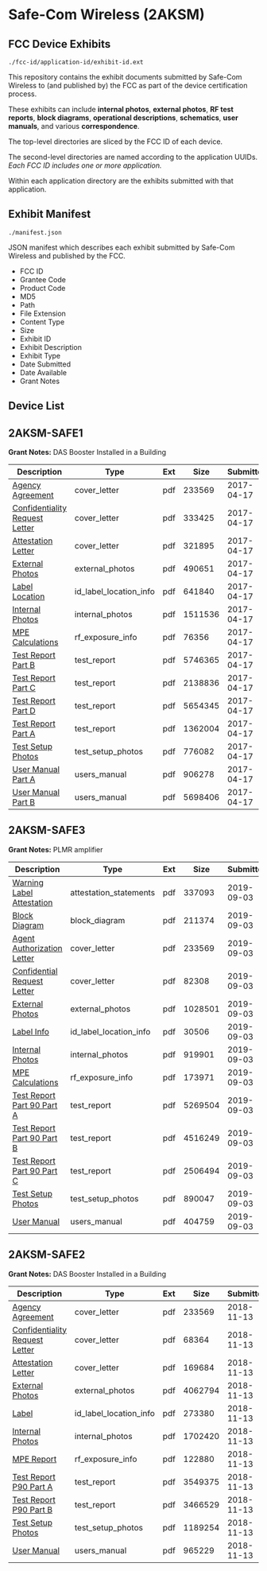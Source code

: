 # Safe-Com Wireless (2AKSM)
## FCC Device Exhibits

```
./fcc-id/application-id/exhibit-id.ext
```

This repository contains the exhibit documents submitted by Safe-Com Wireless to (and published by) the FCC as part of the device certification process.

These exhibits can include **internal photos**, **external photos**, **RF test reports**, **block diagrams**, **operational descriptions**, **schematics**, **user manuals**, and various **correspondence**.

The top-level directories are sliced by the FCC ID of each device.

The second-level directories are named according to the application UUIDs. *Each FCC ID includes one or more application.*

Within each application directory are the exhibits submitted with that application. 

## Exhibit Manifest

```
./manifest.json
```

JSON manifest which describes each exhibit submitted by Safe-Com Wireless and published by the FCC.

- FCC ID
- Grantee Code
- Product Code
- MD5
- Path
- File Extension
- Content Type
- Size
- Exhibit ID
- Exhibit Description
- Exhibit Type
- Date Submitted
- Date Available
- Grant Notes

## Device List
## 2AKSM-SAFE1
**Grant Notes:** DAS Booster Installed in a Building

| Description | Type | Ext | Size | Submitted | Available |
| ----------- | ---- | --- | ---- | --------- | --------- |
| [Agency Agreement](2AKSM-SAFE1/282e71ebf6d8363339c884a28d0846e9/3359980.pdf) | cover_letter | pdf | 233569 | 2017-04-17 | 2017-04-17 |
| [Confidentiality Request Letter](2AKSM-SAFE1/282e71ebf6d8363339c884a28d0846e9/3360034.pdf) | cover_letter | pdf | 333425 | 2017-04-17 | 2017-04-17 |
| [Attestation Letter](2AKSM-SAFE1/282e71ebf6d8363339c884a28d0846e9/3360038.pdf) | cover_letter | pdf | 321895 | 2017-04-17 | 2017-04-17 |
| [External Photos](2AKSM-SAFE1/282e71ebf6d8363339c884a28d0846e9/3360036.pdf) | external_photos | pdf | 490651 | 2017-04-17 | 2017-04-17 |
| [Label Location](2AKSM-SAFE1/282e71ebf6d8363339c884a28d0846e9/3360030.pdf) | id_label_location_info | pdf | 641840 | 2017-04-17 | 2017-04-17 |
| [Internal Photos](2AKSM-SAFE1/282e71ebf6d8363339c884a28d0846e9/3360037.pdf) | internal_photos | pdf | 1511536 | 2017-04-17 | 2017-04-17 |
| [MPE Calculations](2AKSM-SAFE1/282e71ebf6d8363339c884a28d0846e9/3359981.pdf) | rf_exposure_info | pdf | 76356 | 2017-04-17 | 2017-04-17 |
| [Test Report Part B](2AKSM-SAFE1/282e71ebf6d8363339c884a28d0846e9/3359982.pdf) | test_report | pdf | 5746365 | 2017-04-17 | 2017-04-17 |
| [Test Report Part C](2AKSM-SAFE1/282e71ebf6d8363339c884a28d0846e9/3359983.pdf) | test_report | pdf | 2138836 | 2017-04-17 | 2017-04-17 |
| [Test Report Part D](2AKSM-SAFE1/282e71ebf6d8363339c884a28d0846e9/3360029.pdf) | test_report | pdf | 5654345 | 2017-04-17 | 2017-04-17 |
| [Test Report Part A](2AKSM-SAFE1/282e71ebf6d8363339c884a28d0846e9/3360035.pdf) | test_report | pdf | 1362004 | 2017-04-17 | 2017-04-17 |
| [Test Setup Photos](2AKSM-SAFE1/282e71ebf6d8363339c884a28d0846e9/3360031.pdf) | test_setup_photos | pdf | 776082 | 2017-04-17 | 2017-04-17 |
| [User Manual Part A](2AKSM-SAFE1/282e71ebf6d8363339c884a28d0846e9/3360032.pdf) | users_manual | pdf | 906278 | 2017-04-17 | 2017-04-17 |
| [User Manual Part B](2AKSM-SAFE1/282e71ebf6d8363339c884a28d0846e9/3360033.pdf) | users_manual | pdf | 5698406 | 2017-04-17 | 2017-04-17 |
## 2AKSM-SAFE3
**Grant Notes:** PLMR amplifier

| Description | Type | Ext | Size | Submitted | Available |
| ----------- | ---- | --- | ---- | --------- | --------- |
| [Warning Label Attestation](2AKSM-SAFE3/11a58a680b81b39d9a57e36c4a197fc2/4427927.pdf) | attestation_statements | pdf | 337093 | 2019-09-03 | 2019-09-03 |
| [Block Diagram](2AKSM-SAFE3/11a58a680b81b39d9a57e36c4a197fc2/4427916.pdf) | block_diagram | pdf | 211374 | 2019-09-03 | 2019-09-03 |
| [Agent Authorization Letter](2AKSM-SAFE3/11a58a680b81b39d9a57e36c4a197fc2/3359980.pdf) | cover_letter | pdf | 233569 | 2019-09-03 | 2019-09-03 |
| [Confidential Request Letter](2AKSM-SAFE3/11a58a680b81b39d9a57e36c4a197fc2/4427920.pdf) | cover_letter | pdf | 82308 | 2019-09-03 | 2019-09-03 |
| [External Photos](2AKSM-SAFE3/11a58a680b81b39d9a57e36c4a197fc2/4427921.pdf) | external_photos | pdf | 1028501 | 2019-09-03 | 2019-09-03 |
| [Label Info](2AKSM-SAFE3/11a58a680b81b39d9a57e36c4a197fc2/4427922.pdf) | id_label_location_info | pdf | 30506 | 2019-09-03 | 2019-09-03 |
| [Internal Photos](2AKSM-SAFE3/11a58a680b81b39d9a57e36c4a197fc2/4427917.pdf) | internal_photos | pdf | 919901 | 2019-09-03 | 2019-09-03 |
| [MPE Calculations](2AKSM-SAFE3/11a58a680b81b39d9a57e36c4a197fc2/4427919.pdf) | rf_exposure_info | pdf | 173971 | 2019-09-03 | 2019-09-03 |
| [Test Report Part 90 Part A](2AKSM-SAFE3/11a58a680b81b39d9a57e36c4a197fc2/4427923.pdf) | test_report | pdf | 5269504 | 2019-09-03 | 2019-09-03 |
| [Test Report Part 90 Part B](2AKSM-SAFE3/11a58a680b81b39d9a57e36c4a197fc2/4427924.pdf) | test_report | pdf | 4516249 | 2019-09-03 | 2019-09-03 |
| [Test Report Part 90 Part C](2AKSM-SAFE3/11a58a680b81b39d9a57e36c4a197fc2/4427925.pdf) | test_report | pdf | 2506494 | 2019-09-03 | 2019-09-03 |
| [Test Setup Photos](2AKSM-SAFE3/11a58a680b81b39d9a57e36c4a197fc2/4427918.pdf) | test_setup_photos | pdf | 890047 | 2019-09-03 | 2019-09-03 |
| [User Manual](2AKSM-SAFE3/11a58a680b81b39d9a57e36c4a197fc2/4427926.pdf) | users_manual | pdf | 404759 | 2019-09-03 | 2019-09-03 |
## 2AKSM-SAFE2
**Grant Notes:** DAS Booster Installed in a Building

| Description | Type | Ext | Size | Submitted | Available |
| ----------- | ---- | --- | ---- | --------- | --------- |
| [Agency Agreement](2AKSM-SAFE2/0b6135f4ebf71a8519b7025af1c54361/3359980.pdf) | cover_letter | pdf | 233569 | 2018-11-13 | 2018-11-13 |
| [Confidentiality Request Letter](2AKSM-SAFE2/0b6135f4ebf71a8519b7025af1c54361/4069672.pdf) | cover_letter | pdf | 68364 | 2018-11-13 | 2018-11-13 |
| [Attestation Letter](2AKSM-SAFE2/0b6135f4ebf71a8519b7025af1c54361/4069676.pdf) | cover_letter | pdf | 169684 | 2018-11-13 | 2018-11-13 |
| [External Photos](2AKSM-SAFE2/0b6135f4ebf71a8519b7025af1c54361/4069673.pdf) | external_photos | pdf | 4062794 | 2018-11-13 | 2018-11-13 |
| [Label](2AKSM-SAFE2/0b6135f4ebf71a8519b7025af1c54361/4069669.pdf) | id_label_location_info | pdf | 273380 | 2018-11-13 | 2018-11-13 |
| [Internal Photos](2AKSM-SAFE2/0b6135f4ebf71a8519b7025af1c54361/4069670.pdf) | internal_photos | pdf | 1702420 | 2018-11-13 | 2018-11-13 |
| [MPE Report](2AKSM-SAFE2/0b6135f4ebf71a8519b7025af1c54361/4069677.pdf) | rf_exposure_info | pdf | 122880 | 2018-11-13 | 2018-11-13 |
| [Test Report P90 Part A](2AKSM-SAFE2/0b6135f4ebf71a8519b7025af1c54361/4069674.pdf) | test_report | pdf | 3549375 | 2018-11-13 | 2018-11-13 |
| [Test Report P90 Part B](2AKSM-SAFE2/0b6135f4ebf71a8519b7025af1c54361/4069675.pdf) | test_report | pdf | 3466529 | 2018-11-13 | 2018-11-13 |
| [Test Setup Photos](2AKSM-SAFE2/0b6135f4ebf71a8519b7025af1c54361/4069671.pdf) | test_setup_photos | pdf | 1189254 | 2018-11-13 | 2018-11-13 |
| [User Manual](2AKSM-SAFE2/0b6135f4ebf71a8519b7025af1c54361/4069678.pdf) | users_manual | pdf | 965229 | 2018-11-13 | 2018-11-13 |
